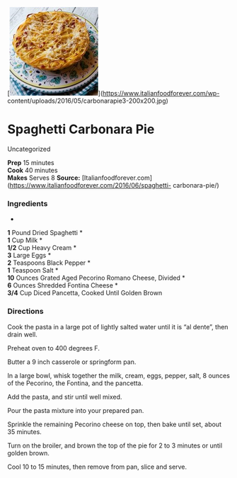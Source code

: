 ﻿

[![](./images/6101e67f-052a-4f2d-8b94-bf0e6cdb06f4.jpg)](https://www.italianfoodforever.com/wp-
content/uploads/2016/05/carbonarapie3-200x200.jpg)

#  Spaghetti Carbonara Pie

Uncategorized

  
**Prep** 15 minutes  
**Cook** 40 minutes  
**Makes** Serves 8
**Source:** [Italianfoodforever.com](https://www.italianfoodforever.com/2016/06/spaghetti-
carbonara-pie/)

###  Ingredients

  *  
**1** Pound Dried Spaghetti
  *   
**1** Cup Milk
  *   
**1/2** Cup Heavy Cream
  *   
**3** Large Eggs
  *   
**2** Teaspoons Black Pepper
  *   
**1** Teaspoon Salt
  *   
**10** Ounces Grated Aged Pecorino Romano Cheese, Divided
  *   
**6** Ounces Shredded Fontina Cheese
  *   
**3/4** Cup Diced Pancetta, Cooked Until Golden Brown

###  Directions

Cook the pasta in a large pot of lightly salted water until it is “al dente”,
then drain well.

Preheat oven to 400 degrees F.

Butter a 9 inch casserole or springform pan.

In a large bowl, whisk together the milk, cream, eggs, pepper, salt, 8 ounces
of the Pecorino, the Fontina, and the pancetta.

Add the pasta, and stir until well mixed.

Pour the pasta mixture into your prepared pan.

Sprinkle the remaining Pecorino cheese on top, then bake until set, about 35
minutes.

Turn on the broiler, and brown the top of the pie for 2 to 3 minutes or until
golden brown.

Cool 10 to 15 minutes, then remove from pan, slice and serve.

